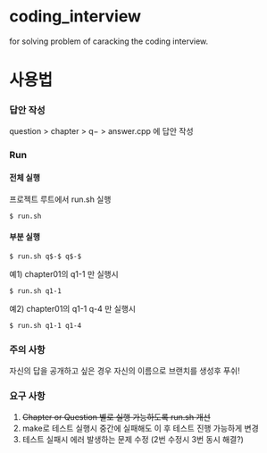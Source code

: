 # coding_interview
for solving problem of caracking the coding interview.

# 사용법
### 답안 작성
question > chapter > q$-$ > answer.cpp 에 답안 작성

### Run
#### 전체 실행
프로젝트 루트에서 run.sh 실행
```
$ run.sh
```
#### 부분 실행
```
$ run.sh q$-$ q$-$
```
예1) chapter01의 q1-1 만 실행시
```
$ run.sh q1-1
```

예2) chapter01의 q1-1 q-4 만 실행시
```
$ run.sh q1-1 q1-4
```

### 주의 사항
자신의 답을 공개하고 싶은 경우 자신의 이름으로 브랜치를 생성후 푸쉬!

### 요구 사항
1. ~~Chapter or Question 별로 실행 가능하도록 run.sh 개선~~
2. make로 테스트 실행시 중간에 실패해도 이 후 테스트 진행 가능하게 변경
3. 테스트 실패시 에러 발생하는 문제 수정 (2번 수정시 3번 동시 해결?)
